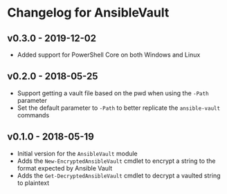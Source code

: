 # Changelog for AnsibleVault

## v0.3.0 - 2019-12-02

* Added support for PowerShell Core on both Windows and Linux


## v0.2.0 - 2018-05-25

* Support getting a vault file based on the pwd when using the `-Path` parameter
* Set the default parameter to `-Path` to better replicate the `ansible-vault` commands


## v0.1.0 - 2018-05-19

* Initial version for the `AnsibleVault` module
* Adds the `New-EncryptedAnsibleVault` cmdlet to encrypt a string to the format expected by Ansible Vault
* Adds the `Get-DecryptedAnsibleVault` cmdlet to decrypt a vaulted string to plaintext

